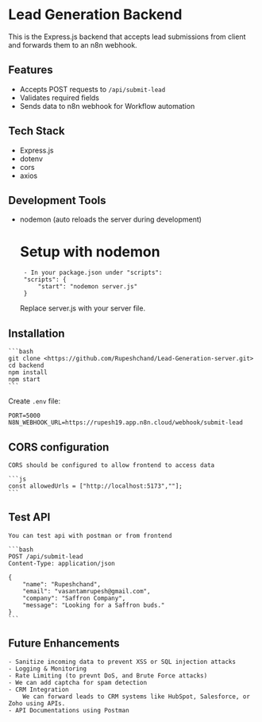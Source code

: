 # Lead Generation Backend

This is the Express.js backend that accepts lead submissions from client and forwards them to an n8n webhook.

## Features
 - Accepts POST requests to `/api/submit-lead`
 - Validates required fields
 - Sends data to n8n webhook for Workflow automation

## Tech Stack
 - Express.js
 - dotenv
 - cors
 - axios

## Development Tools
 - nodemon (auto reloads the server during development)
    # Setup with nodemon
        - In your package.json under "scripts":
        "scripts": {
            "start": "nodemon server.js"
        }
    Replace server.js with your server file.

## Installation
    ```bash
    git clone <https://github.com/Rupeshchand/Lead-Generation-server.git>
    cd backend
    npm install
    npm start
    ```

Create `.env` file:

    PORT=5000
    N8N_WEBHOOK_URL=https://rupesh19.app.n8n.cloud/webhook/submit-lead

## CORS configuration

    CORS should be configured to allow frontend to access data

    ```js
    const allowedUrls = ["http://localhost:5173",""];
    ```

## Test API
    You can test api with postman or from frontend

    ```bash
    POST /api/submit-lead
    Content-Type: application/json

    {
        "name": "Rupeshchand",
        "email": "vasantamrupesh@gmail.com",
        "company": "Saffron Company",
        "message": "Looking for a Saffron buds."
    }
    ```

## Future Enhancements

    - Sanitize incoming data to prevent XSS or SQL injection attacks
    - Logging & Monitoring
    - Rate Limiting (to prevnt DoS, and Brute Force attacks)
    - We can add captcha for spam detection
    - CRM Integration
        We can forward leads to CRM systems like HubSpot, Salesforce, or Zoho using APIs.
    - API Documentations using Postman